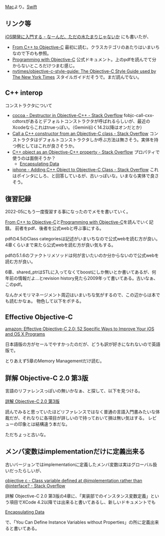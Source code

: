 [Mac](Mac)より。[Swift](Swift)

## リンク等

[iOS開発に入門する - なーんだ、ただの水たまりじゃないか](https://karino2.github.io/2020/05/23/iosdev.html)
にも書いたが、

- [From C++ to Objective-C](http://pierre.chachatelier.fr/programmation/fichiers/cpp-objc-en.pdf) 最初に読む。クラスカテゴリのあたりはいまいちなので下のも参照。
- [Programming with Objective-C](https://developer.apple.com/library/archive/documentation/Cocoa/Conceptual/ProgrammingWithObjectiveC/Introduction/Introduction.html) 公式ドキュメント。上のpdfを読んでて分からないところだけつまむ感じ。
- [nytimes/objective-c-style-guide: The Objective-C Style Guide used by The New York Times](https://github.com/NYTimes/objective-c-style-guide) スタイルガイドだそうで。まだ読んでない。

## C++ interop

コンストラクタについて

- [cocoa - Destructor in Objective-C++ - Stack Overflow](https://stackoverflow.com/questions/3135782/destructor-in-objective-c) fobjc-call-cxx-cdtorsがあるとデフォルトコンストラクタが呼ばれるらしいが、最近のXcodeならこれはtrueっぽい。（Gemini曰く14.2以降はオンだとか）
- [Call a C++ constructor from an Objective-C class - Stack Overflow](https://stackoverflow.com/questions/12467341/call-a-c-constructor-from-an-objective-c-class) コンストラクタはデフォルトコンストラクタしか呼ぶ方法は無さそう。実体を持つ例としてはこれが良さそうか。 
- [C++ object as an Objective-C++ property - Stack Overflow](https://stackoverflow.com/questions/52064094/c-object-as-an-objective-c-property) プロパティで使うのは面倒そうか？
  - [Encapsulating Data](https://developer.apple.com/library/archive/documentation/Cocoa/Conceptual/ProgrammingWithObjectiveC/EncapsulatingData/EncapsulatingData.html)
- [iphone - Adding C++ Object to Objective-C Class - Stack Overflow](https://stackoverflow.com/questions/2262011/adding-c-object-to-objective-c-class) これはポインタにしろ、と回答しているが、古いっぽいな。いまなら実体で良さそう。




## 復習記録

2022-05にもう一度復習する事になったのでメモを書いていく。

[From C++ to Objective-C](http://pierre.chachatelier.fr/programmation/fichiers/cpp-objc-en.pdf)と[Programming with Objective-C](https://developer.apple.com/library/archive/documentation/Cocoa/Conceptual/ProgrammingWithObjectiveC/Introduction/Introduction.html)を読んでいく記録。
前者をpdf、後者を公式webと呼ぶ事にする。

pdfの4.5のClass categoriesは記述がいまいちなので公式webを読む方が良い。4章くらいまで来たら公式webを読む方が良い気もする。

pdfの5.1.6のファクトリメソッドは何が言いたいのか分からないので公式webを読む方が良い。

6章、shared_ptrはSTLに入ってなくてboostにしか無いとか書いてあるが、何年前の情報だよ…とrevision history見たら2009年って書いてある。古いなぁ、このpdf。

なんかメモリマネージメント周辺はいまいちな気がするので、この辺からは本でも読むかなぁ。
物色して以下をポチる。

## Effective Objective-C

[amazon: Effective Objective-C 2.0: 52 Specific Ways to Improve Your iOS and OS X Programs ](https://amzn.to/3OL382a)

日本語版の方がセールでやすかったのだが、どうも訳が好きになれないので英語版で。

とりあえず5章のMemory Managementだけ読む。

## 詳解 Objective-C 2.0 第3版

言語のリファレンスっぽいの無いかなぁ、と探して、以下を見つける。

[詳解 Objective-C 2.0 第3版](https://amzn.to/3RQauCL)

読んでみると思っていたほどリファレンスではなく普通の言語入門書みたいな体裁だが、それなりに各項目が詳しいので持っておいて損は無い気はする。
レビューの印象とは結構違う本だな。

ただちょっと古いな。

## メンバ変数はimplementationだけに定義出来る

古いバージョンではimplementationに定義したメンバ変数は実はグローバル扱いだったらしいが、

[objective c - Class variable defined at @implementation rather than @interface? - Stack Overflow](https://stackoverflow.com/questions/2571518/class-variable-defined-at-implementation-rather-than-interface)

詳解 Objective-C 2.0 第3版の4章に、「実装部でのインスタンス変数定義」という項目でXCode 4.2以降では出来ると書いてあるし、新しいドキュメントでも

[Encapsulating Data](https://developer.apple.com/library/archive/documentation/Cocoa/Conceptual/ProgrammingWithObjectiveC/EncapsulatingData/EncapsulatingData.html#//apple_ref/doc/uid/TP40011210-CH5-SW6)

で、「You Can Define Instance Variables without Properties」の所に定義出来ると書いてある。
